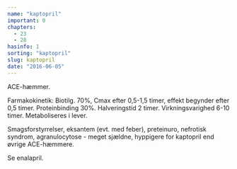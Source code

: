 ```yaml
---
name: "kaptopril"
important: 0
chapters:  
  - 23 
  - 28
hasinfo: 1
sorting: "kaptopril"
slug: kaptopril
date: "2016-06-05"
---
```


ACE-hæmmer.

Farmakokinetik: Biotilg. 70%, Cmax efter 0,5-1,5 timer, effekt begynder efter 0,5 timer. Proteinbinding 30%. Halveringstid 2 timer. Virkningsvarighed 6-10 timer. Metaboliseres i lever. 

Smagsforstyrrelser, eksantem (evt. med feber), preteinuro, nefrotisk syndrom, agranulocytose - meget sjældne, hyppigere for kaptopril end øvrige ACE-hæmmere.

Se enalapril.
